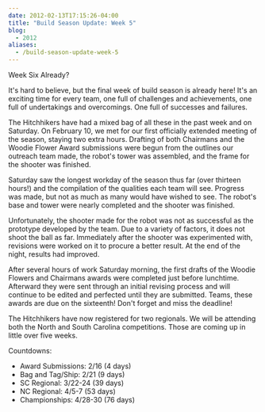 ```yaml
---
date: 2012-02-13T17:15:26-04:00
title: "Build Season Update: Week 5"
blog:
  - 2012
aliases:
  - /build-season-update-week-5
---
```


Week Six Already?

It's hard to believe, but the final week of build season is already here! It's
an exciting time for every team, one full of challenges and achievements, one
full of undertakings and overcomings. One full of successes and failures.

The Hitchhikers have had a mixed bag of all these in the past week and on
Saturday. On February 10, we met for our first officially extended meeting of
the season, staying two extra hours. Drafting of both Chairmans and the Woodie
Flower Award submissions were begun from the outlines our outreach team made,
the robot's tower was assembled, and the frame for the shooter was finished.

Saturday saw the longest workday of the season thus far (over thirteen hours!)
and the compilation of the qualities each team will see. Progress was made, but
not as much as many would have wished to see. The robot's base and tower were
nearly completed and the shooter was finished.

Unfortunately, the shooter made for the robot was not as successful as the
prototype developed by the team. Due to a variety of factors, it does not shoot
the ball as far. Immediately after the shooter was experimented with, revisions
were worked on it to procure a better result. At the end of the night, results
had improved.

After several hours of work Saturday morning, the first drafts of the Woodie
Flowers and Chairmans awards were completed just before lunchtime. Afterward
they were sent through an initial revising process and will continue to be
edited and perfected until they are submitted. Teams, these awards are due on
the sixteenth! Don't forget and miss the deadline!

The Hitchhikers have now registered for two regionals. We will be attending both
the North and South Carolina competitions. Those are coming up in little over
five weeks.

Countdowns:

+ Award Submissions: 2/16 (4 days)
+ Bag and Tag/Ship: 2/21 (9 days)
+ SC Regional: 3/22-24 (39 days)
+ NC Regional: 4/5-7 (53 days)
+ Championships: 4/28-30 (76 days)
